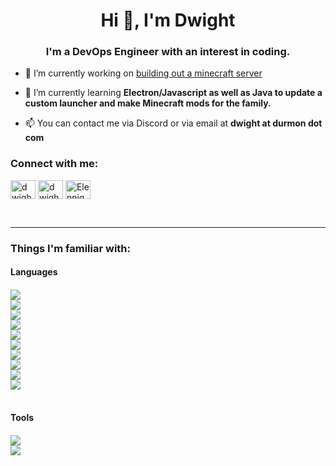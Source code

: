 <h1 align="center">Hi 👋, I'm Dwight</h1>
<h3 align="center">I'm a DevOps Engineer with an interest in coding.</h3>

- 🔭 I’m currently working on [building out a minecraft server](https://www.durmon.org/)

- 🌱 I’m currently learning **Electron/Javascript as well as Java to update a custom launcher and make Minecraft mods for the family.**

- 📫 You can contact me via Discord or via email at **dwight at durmon dot com**

<h3 align="left">Connect with me:</h3>
<p align="left">
<a href="https://twitter.com/dwightdurmon" target="blank"><img align="center" src="https://raw.githubusercontent.com/rahuldkjain/github-profile-readme-generator/master/src/images/icons/Social/twitter.svg" alt="dwightdurmon" height="30" width="40" /></a>
<a href="https://linkedin.com/in/dwightsdurmon" target="blank"><img align="center" src="https://raw.githubusercontent.com/rahuldkjain/github-profile-readme-generator/master/src/images/icons/Social/linked-in-alt.svg" alt="dwightsdurmon" height="30" width="40" /></a>
<a href="https://discordapp.com/users/212012107401527296/" target="blank"><img align="center" src="https://raw.githubusercontent.com/rahuldkjain/github-profile-readme-generator/master/src/images/icons/Social/discord.svg" alt="Elennight#2290" height="30" width="40" /></a>
</p>
<br/>
<hr>
<h3 align="left">Things I'm familiar with:</h3>
<h4 aligh="left">Languages<h4>
<img src='https://img.shields.io/badge/Language-Bash-lightgrey'><br/>
<img src='https://img.shields.io/badge/Language-Zsh-lightgrey'><br/>
<img src='https://img.shields.io/badge/Language-Javascript-lightgrey'><br/>
<img src='https://img.shields.io/badge/Language-PHP-lightgrey'><br/>
<img src='https://img.shields.io/badge/Language-Perl-lightgrey'><br/>
<img src='https://img.shields.io/badge/Language-Go-lightgrey'><br/>
<img src='https://img.shields.io/badge/Language-Python-lightgrey'><br/>
<img src='https://img.shields.io/badge/Language-Groovy-lightgrey'><br/>
<img src='https://img.shields.io/badge/Language-HTML-lightgrey'><br/>
<img src='https://img.shields.io/badge/Language-CSS-lightgrey'><br/>
<br/>
<h4 aligh="left">Tools<h4>
<img src='https://img.shields.io/badge/Tool-AWS-lightgrey'><br/>
<img src='https://img.shields.io/badge/Tool-Jenkins-lightgrey'><br/>
